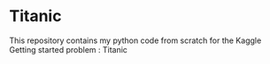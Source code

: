 # Titanic
This repository contains my python code from scratch for the Kaggle Getting started problem : Titanic
